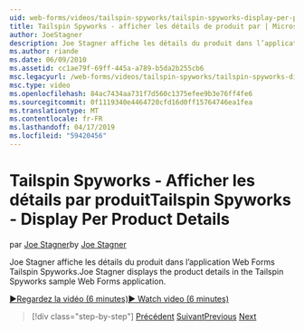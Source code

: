 ```yaml
---
uid: web-forms/videos/tailspin-spyworks/tailspin-spyworks-display-per-product-details
title: Tailspin Spyworks - afficher les détails de produit par | Microsoft Docs
author: JoeStagner
description: Joe Stagner affiche les détails du produit dans l’application Web Forms Tailspin Spyworks.
ms.author: riande
ms.date: 06/09/2010
ms.assetid: cc1ae79f-69ff-445a-a789-b5da2b255cb6
msc.legacyurl: /web-forms/videos/tailspin-spyworks/tailspin-spyworks-display-per-product-details
msc.type: video
ms.openlocfilehash: 84ac7434aa731f7d560c1375efee9b3e76ff4fe6
ms.sourcegitcommit: 0f1119340e4464720cfd16d0ff15764746ea1fea
ms.translationtype: MT
ms.contentlocale: fr-FR
ms.lasthandoff: 04/17/2019
ms.locfileid: "59420456"
---
```

# <a name="tailspin-spyworks---display-per-product-details"></a><span data-ttu-id="3d5f1-103">Tailspin Spyworks - Afficher les détails par produit</span><span class="sxs-lookup"><span data-stu-id="3d5f1-103">Tailspin Spyworks - Display Per Product Details</span></span>

<span data-ttu-id="3d5f1-104">par [Joe Stagner](https://github.com/JoeStagner)</span><span class="sxs-lookup"><span data-stu-id="3d5f1-104">by [Joe Stagner](https://github.com/JoeStagner)</span></span>

<span data-ttu-id="3d5f1-105">Joe Stagner affiche les détails du produit dans l’application Web Forms Tailspin Spyworks.</span><span class="sxs-lookup"><span data-stu-id="3d5f1-105">Joe Stagner displays the product details in the Tailspin Spyworks sample Web Forms application.</span></span>

[<span data-ttu-id="3d5f1-106">&#9654;Regardez la vidéo (6 minutes)</span><span class="sxs-lookup"><span data-stu-id="3d5f1-106">&#9654; Watch video (6 minutes)</span></span>](https://channel9.msdn.com/Blogs/ASP-NET-Site-Videos/tailspin-spyworks-display-per-product-details)

> [!div class="step-by-step"]
> <span data-ttu-id="3d5f1-107">[Précédent](tailspin-spyworks-display-the-product-list.md)
> [Suivant](tailspin-spyworks-adding-items-to-the-shopping-cart.md)</span><span class="sxs-lookup"><span data-stu-id="3d5f1-107">[Previous](tailspin-spyworks-display-the-product-list.md)
[Next](tailspin-spyworks-adding-items-to-the-shopping-cart.md)</span></span>
